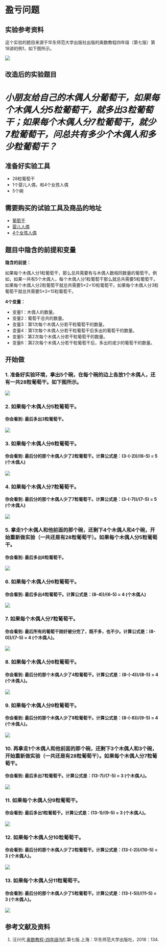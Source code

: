 # 盈亏问题

## 实验参考资料

这个实验的题目来源于华东师范大学出版社出版的奥数教程四年级（第七版）第18讲的例1，如下图所示。

![](/images/四年级/盈亏问题/盈亏问题-奥数教程4年级-p134.jpg)

## 改造后的实验题目

# *小朋友给自己的木偶人分葡萄干，如果每个木偶人分5粒葡萄干，就多出3粒葡萄干；如果每个木偶人分7粒葡萄干，就少7粒葡萄干，问总共有多少个木偶人和多少粒葡萄干？* #

## 准备好实验工具
- 28粒葡萄干
- 1个婴儿人偶，和4个女孩人偶
- 5个碗

## 需要购买的试验工具及商品的地址

- [葡萄干](https://detail.tmall.com/item.htm?spm=a230r.1.14.1.40636d3dYLxgQF&id=577063657864&cm_id=140105335569ed55e27b&abbucket=9&skuId=4225045178307)
- [婴儿人偶](https://item.taobao.com/item.htm?spm=a1z0d.6639537.1997196601.55.7a497484xfOZhu&id=547382002201)
- [4个女孩人偶](https://item.taobao.com/item.htm?spm=a1z0d.6639537.1997196601.44.7a497484xfOZhu&id=586300727128)

## 题目中隐含的前提和变量

**隐含的前提：**

如果每个木偶人分1粒葡萄干，那么总共需要有与木偶人数相同数量的葡萄干。例如，如果一共有5个木偶人，每个木偶人分1粒葡萄干那么就总共需要5粒葡萄干。如果每个木偶人分2粒葡萄干就总共需要5×2=10粒葡萄干。如果每个木偶人分3粒葡萄干就总共需要5×3=15粒葡萄干。


**4个变量：**

- 变量1：木偶人的数量。
- 变量2：葡萄干总共的数量。
- 变量3：第1次每个木偶人分若干粒葡萄干的数量。
- 变量4：第1次每个木偶人分若干粒葡萄干后多出的葡萄干的数量。
- 变量5：第2次每个木偶人分若干粒葡萄干的数量。
- 变量6：第2次每个木偶人分若干粒葡萄干后，多出的或少的葡萄干的数量。

## 开始做

### 1. 准备好实验环境，拿出5个碗，在每个碗的边上各放1个木偶人，还有一共28粒葡萄干。如下图所示。

![](/images/四年级/盈亏问题/1a.jpg)

### 2. 如果每个木偶人分5粒葡萄干。

#### 你会看到: 最后多出3粒葡萄干。

![](/images/四年级/盈亏问题/2a.jpg)

### 3. 如果每个木偶人分6粒葡萄干。

#### 你会看到: 最后分的那个木偶人少了2粒葡萄干。计算公式是：(3-(-2))/(6-5) = 5 (个木偶人)

![](/images/四年级/盈亏问题/3a.jpg)

### 4. 如果每个木偶人分7粒葡萄干。

#### 你会看到: 最后分的那个木偶人少了7粒葡萄干。计算公式是：(3-(-7))/(7-5) = 5 (个木偶人)

![](/images/四年级/盈亏问题/4a.jpg)

### 5. 拿走1个木偶人和他前面的那个碗，还剩下4个木偶人和4个碗，开始重新做实验（一共还是有28粒葡萄干）。如果每个木偶人分5粒葡萄干。

#### 你会看到: 最后多出8粒葡萄干。

![](/images/四年级/盈亏问题/5a.jpg)

### 6. 如果每个木偶人分6粒葡萄干。

#### 你会看到: 最后多出4粒葡萄干。计算公式是：(8-4))/(6-5) = 4 (个木偶人)

![](/images/四年级/盈亏问题/6a.jpg)

### 7. 如果每个木偶人分7粒葡萄干。

#### 你会看到: 最后所有的葡萄干刚好被分完了，既不多，也不少。计算公式是：(8-0))/(7-5) = 4 (个木偶人)。

![](/images/四年级/盈亏问题/7a.jpg)

### 8. 如果每个木偶人分8粒葡萄干。

#### 你会看到: 最后分的那个木偶人少了4粒葡萄干。计算公式是：(8-(-4))/(8-5) = 4 (个木偶人)。

![](/images/四年级/盈亏问题/8a.jpg)

### 9. 如果每个木偶人分9粒葡萄干。

#### 你会看到: 最后分的那个木偶人少了8粒葡萄干。计算公式是：(8-(-8))/(9-5) = 4 (个木偶人)。

![](/images/四年级/盈亏问题/9a.jpg)

### 10. 再拿走1个木偶人和他前面的那个碗，还剩下3个木偶人和3个碗，开始重新做实验（一共还是有28粒葡萄干）。如果每个木偶人分7粒葡萄干。

#### 你会看到: 最后多出7粒葡萄干。计算公式是：(13-7)/(7-5) = 3 (个木偶人)。

![](/images/四年级/盈亏问题/10a.jpg)

### 11. 如果每个木偶人分9粒葡萄干。

#### 你会看到: 最后多出1粒葡萄干。计算公式是：(13-1)/(9-5) = 3 (个木偶人)。

![](/images/四年级/盈亏问题/11a.jpg)

### 12. 如果每个木偶人分10粒葡萄干。

#### 你会看到:  最后分的那个木偶人少了2粒葡萄干。计算公式是：(13-(-2))/(10-5) = 3 (个木偶人)。

![](/images/四年级/盈亏问题/12a.jpg)

### 13. 如果每个木偶人分11粒葡萄干。

#### 你会看到: 最后分的那个木偶人少了5粒葡萄干。计算公式是：(13-(-5))/(11-5) = 3 (个木偶人)。

![](/images/四年级/盈亏问题/13a.jpg)

## 参考文献及资料

1. 汪兴代.[奥数教程-四年级[M]](https://detail.tmall.com/item.htm?id=39617102182&spm=a1z09.2.0.0.14b52e8dIjDpBL&_u=tc6ncud215a).第七版.上海：华东师范大学出版社，2018：134.